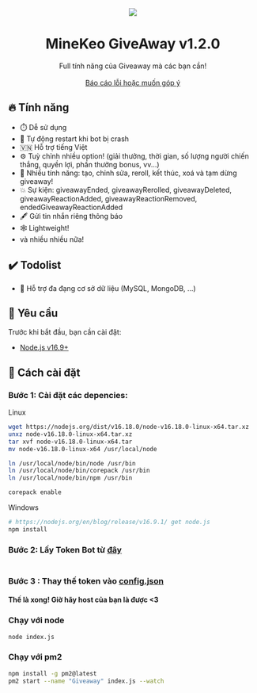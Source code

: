 <center><img src="https://capsule-render.vercel.app/api?type=waving&color=gradient&height=200&section=header&text=MineKeo-GiveAway&fontSize=80&fontAlignY=35&animation=twinkling&fontColor=gradient" /></center>


  <h1 align="center">MineKeo GiveAway v1.2.0</h1>

  <p align="center">Full tính năng của Giveaway mà các bạn cần!
    <br />
    <br />
    <a href="https://github.com/hiiamken/MineKeo-Bot-2.0/issues">Báo cáo lỗi hoặc muốn góp ý</a>
  </p>
</p>

## 🔥 Tính năng

-   ⏱️ Dễ sử dụng
-   🔄 Tự động restart khi bot bị crash
-   🇻🇳 Hỗ trợ tiếng Việt
-   ⚙️ Tuỳ chỉnh nhiều option! (giải thưởng, thời gian, số lượng người chiến thắng, quyền lợi, phần thưởng bonus, vv...)
-   🚀 Nhiều tính năng: tạo, chỉnh sửa, reroll, kết thúc, xoá và tạm dừng giveaway!
-   💥 Sự kiện: giveawayEnded, giveawayRerolled, giveawayDeleted, giveawayReactionAdded, giveawayReactionRemoved, endedGiveawayReactionAdded
-   🖋 Gửi tin nhắn riêng thông báo
-   🕸️ Lightweight!
-   và nhiều nhiều nữa!

## ✔️ Todolist

-   📁 Hỗ trợ đa đạng cơ sở dữ liệu (MySQL, MongoDB, ...)

## 🔧 Yêu cầu

Trước khi bắt đầu, bạn cần cài đặt:
-   [Node.js v16.9+](https://nodejs.org/en/blog/release/v16.9.0/)

## 🔗 Cách cài đặt

### Bước 1: Cài đặt các depencies:
Linux 
```sh
wget https://nodejs.org/dist/v16.18.0/node-v16.18.0-linux-x64.tar.xz
unxz node-v16.18.0-linux-x64.tar.xz
tar xvf node-v16.18.0-linux-x64.tar
mv node-v16.18.0-linux-x64 /usr/local/node

ln /usr/local/node/bin/node /usr/bin
ln /usr/local/node/bin/corepack /usr/bin
ln /usr/local/node/bin/npm /usr/bin

corepack enable
```
Windows 
```sh
# https://nodejs.org/en/blog/release/v16.9.1/ get node.js
npm install 
```

### Bước 2: Lấy Token Bot từ [đây](https://discord.com/developers) <br> <br>
### Bước 3 : Thay thế token vào [config.json](https://github.com/hiiamken/MineKeoGiveaway/blob/main/config.json) <br>
#### Thế là xong! Giờ hãy host của bạn là được <3

### Chạy với node
```sh
node index.js
```
### Chạy với pm2
```sh
npm install -g pm2@latest
pm2 start --name "Giveaway" index.js --watch
```
